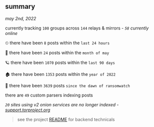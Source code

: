 
## summary
_may 2nd, 2022_

currently tracking `100` groups across `144` relays & mirrors - _`58` currently online_

⏲ there have been `8` posts within the `last 24 hours`

🦈 there have been `24` posts within the `month of may`

🪐 there have been `1070` posts within the `last 90 days`

🏚 there have been `1353` posts within the `year of 2022`

🦕 there have been `3639` posts `since the dawn of ransomwatch`

there are `49` custom parsers indexing posts

_`20` sites using v2 onion services are no longer indexed - [support.torproject.org](https://support.torproject.org/onionservices/v2-deprecation/)_

> see the project [README](https://github.com/thetanz/ransomwatch#ransomwatch--) for backend technicals
